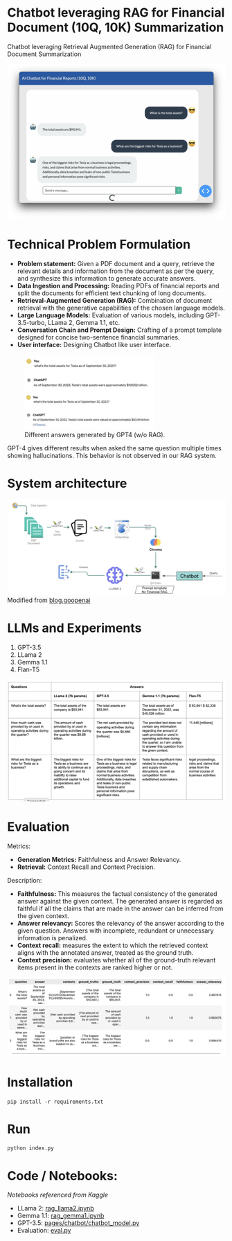 # Chatbot leveraging RAG for Financial Document (10Q, 10K) Summarization

Chatbot leveraging Retrieval Augmented Generation (RAG) for Financial Document Summarization

![](./assets/rag_chatbot_10q.png)

# Technical Problem Formulation

- **Problem statement:** Given a PDF document and a query, retrieve the relevant details and information from the document as per the query, and synthesize this information to generate accurate answers.
- **Data Ingestion and Processing:** Reading PDFs of financial reports and split the documents for efficient text chunking of long documents.
- **Retrieval-Augmented Generation (RAG):** Combination of document retrieval with the generative capabilities of the chosen language models.
- **Large Language Models:** Evaluation of various models, including GPT-3.5-turbo, LLama 2, Gemma 1.1, etc.
- **Conversation Chain and Prompt Design:** Crafting of a prompt template designed for concise two-sentence financial summaries.
- **User interface:** Designing Chatbot like user interface.

<figure>
    <img src="./assets/llm_hallucination.png" width="300">
    <figcaption>Different answers generated by GPT4 (w/o RAG).</figcaption>
</figure>

GPT-4 gives different results when asked the same question multiple times showing hallucinations. This behavior is not observed in our RAG system.

# System architecture

![](./assets/rag_architecture.png)
Modified from [blog.goopenai](https://blog.gopenai.com/retrieval-augmented-generation-rag-using-llama-2-chromadb-together-ai-for-retrieval-qa-80e7045a6c79)

# LLMs and Experiments

1. GPT-3.5
2. LLama 2
3. Gemma 1.1
4. Flan-T5

![](./assets/models_experiment.png)

# Evaluation

Metrics:

- **Generation Metrics:** Faithfulness and Answer Relevancy.
- **Retrieval:** Context Recall and Context Precision.

Description:

- **Faithfulness:** This measures the factual consistency of the generated answer against the given context. The generated answer is regarded as faithful if all the claims that are made in the answer can be inferred from the given context.
- **Answer relevancy:** Scores the relevancy of the answer according to the given question. Answers with incomplete, redundant or unnecessary information is penalized.
- **Context recall:** measures the extent to which the retrieved context aligns with the annotated answer, treated as the ground truth.
- **Context precision:** evaluates whether all of the ground-truth relevant items present in the contexts are ranked higher or not.

![](./assets/gpt35_eval.png)

# Installation

```
pip install -r requirements.txt
```

# Run

```
python index.py
```

# Code / Notebooks:

_Notebooks referenced from Kaggle_

- LLama 2: [rag_llama2.ipynb](./rag_llama2.ipynb)
- Gemma 1.1: [rag_gemma1.ipynb](./rag_gemma1.ipynb)
- GPT-3.5: [pages/chatbot/chatbot_model.py](./pages/chatbot/chatbot_model.py)
- Evaluation: [eval.py](./eval.py)
